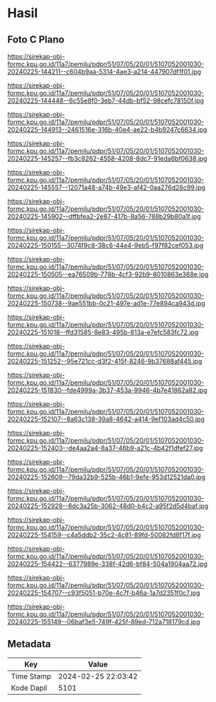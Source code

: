 # Hasil

## Foto C Plano

https://sirekap-obj-formc.kpu.go.id/11a7/pemilu/pdpr/51/07/05/20/01/5107052001030-20240225-144211--c604b9aa-5314-4ae3-a214-447907df1f01.jpg

https://sirekap-obj-formc.kpu.go.id/11a7/pemilu/pdpr/51/07/05/20/01/5107052001030-20240225-144448--6c55e8f0-3eb7-44db-bf52-98cefc78150f.jpg

https://sirekap-obj-formc.kpu.go.id/11a7/pemilu/pdpr/51/07/05/20/01/5107052001030-20240225-144913--2461516e-316b-40e4-ae22-b4b9247c6634.jpg

https://sirekap-obj-formc.kpu.go.id/11a7/pemilu/pdpr/51/07/05/20/01/5107052001030-20240225-145257--fb3c8262-4558-4208-8dc7-91eda6bf0638.jpg

https://sirekap-obj-formc.kpu.go.id/11a7/pemilu/pdpr/51/07/05/20/01/5107052001030-20240225-145557--12071a48-a74b-49e3-af42-0aa276d28c99.jpg

https://sirekap-obj-formc.kpu.go.id/11a7/pemilu/pdpr/51/07/05/20/01/5107052001030-20240225-145902--dffbfea2-2e87-417b-8a56-788b29b80a1f.jpg

https://sirekap-obj-formc.kpu.go.id/11a7/pemilu/pdpr/51/07/05/20/01/5107052001030-20240225-150155--3074f9c8-38c6-44e4-9eb5-f97f82cef053.jpg

https://sirekap-obj-formc.kpu.go.id/11a7/pemilu/pdpr/51/07/05/20/01/5107052001030-20240225-150505--ea76509b-778b-4cf3-92b9-8010863e368e.jpg

https://sirekap-obj-formc.kpu.go.id/11a7/pemilu/pdpr/51/07/05/20/01/5107052001030-20240225-150738--9ae551bb-0c21-497e-ad1e-77e894ca943d.jpg

https://sirekap-obj-formc.kpu.go.id/11a7/pemilu/pdpr/51/07/05/20/01/5107052001030-20240225-151018--ffd31585-8e83-495b-813a-e7efc583fc72.jpg

https://sirekap-obj-formc.kpu.go.id/11a7/pemilu/pdpr/51/07/05/20/01/5107052001030-20240225-151252--95e721cc-d3f2-415f-8246-9b37688af445.jpg

https://sirekap-obj-formc.kpu.go.id/11a7/pemilu/pdpr/51/07/05/20/01/5107052001030-20240225-151830--fde4999a-3b37-453a-9946-4b7e41862a82.jpg

https://sirekap-obj-formc.kpu.go.id/11a7/pemilu/pdpr/51/07/05/20/01/5107052001030-20240225-152107--8a63c138-39a8-4642-a414-9ef103ad4c50.jpg

https://sirekap-obj-formc.kpu.go.id/11a7/pemilu/pdpr/51/07/05/20/01/5107052001030-20240225-152403--de4aa2a4-8a37-46b9-a21c-4b42f1dfef27.jpg

https://sirekap-obj-formc.kpu.go.id/11a7/pemilu/pdpr/51/07/05/20/01/5107052001030-20240225-152609--79da32b9-525b-46b1-9efe-953d12521da0.jpg

https://sirekap-obj-formc.kpu.go.id/11a7/pemilu/pdpr/51/07/05/20/01/5107052001030-20240225-152928--8dc3a25b-3062-48d0-b4c2-a95f2d5d4baf.jpg

https://sirekap-obj-formc.kpu.go.id/11a7/pemilu/pdpr/51/07/05/20/01/5107052001030-20240225-154159--c4a5ddb2-35c2-4c81-89fd-50082fd8f17f.jpg

https://sirekap-obj-formc.kpu.go.id/11a7/pemilu/pdpr/51/07/05/20/01/5107052001030-20240225-154422--6377989e-338f-42d6-bf84-504a1904aa72.jpg

https://sirekap-obj-formc.kpu.go.id/11a7/pemilu/pdpr/51/07/05/20/01/5107052001030-20240225-154707--c93f5051-b70e-4c7f-b46a-1a7d2351f0c7.jpg

https://sirekap-obj-formc.kpu.go.id/11a7/pemilu/pdpr/51/07/05/20/01/5107052001030-20240225-155149--06baf3e5-749f-425f-89ed-712a718179cd.jpg


## Metadata

| Key        | Value               |
| ---------- | ------------------- |
| Time Stamp | 2024-02-25 22:03:42 |
| Kode Dapil | 5101                |



